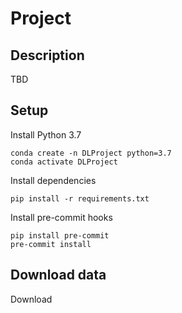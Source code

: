 # Project

## Description

TBD


## Setup

Install Python 3.7

```
conda create -n DLProject python=3.7
conda activate DLProject
```

Install dependencies

```
pip install -r requirements.txt
```

Install pre-commit hooks
```
pip install pre-commit
pre-commit install
```

## Download data

Download 